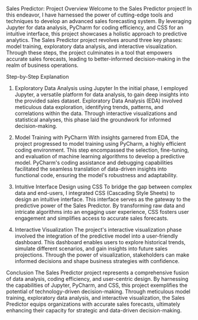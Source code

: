 Sales Predictor: Project Overview
Welcome to the Sales Predictor project! In this endeavor, I have harnessed the power of cutting-edge tools and techniques to develop an advanced sales forecasting system. By leveraging Jupyter for data analysis, PyCharm for coding efficiency, and CSS for an intuitive interface, this project showcases a holistic approach to predictive analytics. The Sales Predictor project revolves around three key phases: model training, exploratory data analysis, and interactive visualization. Through these steps, the project culminates in a tool that empowers accurate sales forecasts, leading to better-informed decision-making in the realm of business operations.

Step-by-Step Explanation
1. Exploratory Data Analysis using Jupyter
In the initial phase, I employed Jupyter, a versatile platform for data analysis, to gain deep insights into the provided sales dataset. Exploratory Data Analysis (EDA) involved meticulous data exploration, identifying trends, patterns, and correlations within the data. Through interactive visualizations and statistical analyses, this phase laid the groundwork for informed decision-making.

2. Model Training with PyCharm
With insights garnered from EDA, the project progressed to model training using PyCharm, a highly efficient coding environment. This step encompassed the selection, fine-tuning, and evaluation of machine learning algorithms to develop a predictive model. PyCharm's coding assistance and debugging capabilities facilitated the seamless translation of data-driven insights into functional code, ensuring the model's robustness and adaptability.

3. Intuitive Interface Design using CSS
To bridge the gap between complex data and end-users, I integrated CSS (Cascading Style Sheets) to design an intuitive interface. This interface serves as the gateway to the predictive power of the Sales Predictor. By transforming raw data and intricate algorithms into an engaging user experience, CSS fosters user engagement and simplifies access to accurate sales forecasts.

4. Interactive Visualization
The project's interactive visualization phase involved the integration of the predictive model into a user-friendly dashboard. This dashboard enables users to explore historical trends, simulate different scenarios, and gain insights into future sales projections. Through the power of visualization, stakeholders can make informed decisions and shape business strategies with confidence.

Conclusion
The Sales Predictor project represents a comprehensive fusion of data analysis, coding efficiency, and user-centric design. By harnessing the capabilities of Jupyter, PyCharm, and CSS, this project exemplifies the potential of technology-driven decision-making. Through meticulous model training, exploratory data analysis, and interactive visualization, the Sales Predictor equips organizations with accurate sales forecasts, ultimately enhancing their capacity for strategic and data-driven decision-making.
